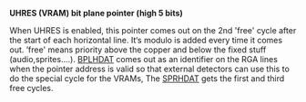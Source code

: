 **UHRES (VRAM) bit plane pointer (high 5 bits)**

When UHRES is enabled, this pointer comes out on the 2nd 'free' cycle after the start of each horizontal line. It‘s modulo is added every time it comes out. ’free' means priority above the copper and below the fixed stuff (audio,sprites….). [BPLHDAT](/hardware:bplhmod) comes out as an identifier on the RGA lines when the pointer address is valid so that external detectors can use this to do the special cycle for the VRAMs, The [SPRHDAT](/hardware:sprhdat) gets the first and third free cycles.


